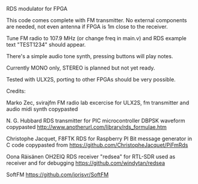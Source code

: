 RDS modulator for FPGA

This code comes complete with FM transmitter.
No external components are needed, not even antenna
if FPGA is 1m close to the receiver.

Tune FM radio to 107.9 MHz (or change freq in main.v)
and RDS example text "TEST1234" should appear.

There's a simple audio tone synth, pressing
buttons will play notes.

Currently MONO only, STEREO is planned but not yet ready.

Tested with ULX2S, porting to other FPGAs should be
very possible.

Credits:

Marko Zec, svirajfm FM radio lab excercise for ULX2S,
fm transmitter and audio midi synth copypasted

N. G. Hubbard RDS transmitter for PIC microcontroller
DBPSK waveform copypasted
http://www.anotherurl.com/library/rds_formulae.htm

Christophe Jacquet, F8FTK RDS for Raspberry PI
Bit message generator in C code copypasted from
https://github.com/ChristopheJacquet/PiFmRds

Oona Räisänen OH2EIQ
RDS receiver "redsea" for RTL-SDR
used as receiver and for debugging
https://github.com/windytan/redsea

SoftFM
https://github.com/jorisvr/SoftFM
